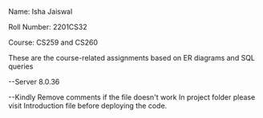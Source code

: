 Name: Isha Jaiswal

Roll Number: 2201CS32

Course: CS259 and CS260

These are the course-related assignments based on ER diagrams and SQL queries

--Server 8.0.36

--Kindly Remove comments if the file doesn't work
In project folder please visit Introduction file before deploying the code.
